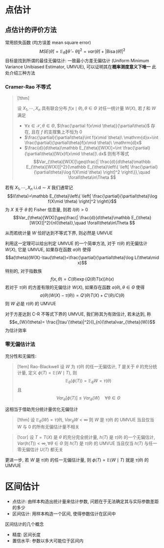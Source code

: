 # 点估计

## 点估计的评价方法

常用损失函数 (均方误差 mean square error)
$$MSE(\hat{\theta})=\mathbb E_{\theta}\|\hat{\theta}-\theta\|^2=var(\hat{\theta})+|\operatorname{Bisa}(\hat{\theta})|^2$$
目标是找到所谓的最佳无偏估计: 一致最小方差无偏估计 (Uniform Minimum Variance Unibiased Estimator, UMVUE), 可以证明其在**概率测度意义下唯一**
此处介绍三种方法

### Cramer-Rao 不等式

> [!thm]
>  
> 设 $X_{1},\cdots,X_{n}$ 具有联合分布 $f(x\mid \theta),\theta\in \Theta$ 对任一统计量 $W(X)$, 若 $f$ 和 $W$ 满足
> - $\forall x\in\mathcal X,\theta\in\Theta$, $\frac{\partial f(x\mid \theta)}{\partial\theta}$ 存在, 且在 $f$ 的支撑集上不恒为 $0$
> - $\frac{\partial}{\partial\theta}\int f(x\mid \theta)\ \mathrm{d}x=\int \frac{\partial}{\partial\theta}f(x\mid \theta)\ \mathrm{d}x$
> - $\frac{d}{d\theta}\mathbb E_{\theta}[W(X)]=\int \frac{\partial}{\partial\theta}[W(x)f(x\mid \theta)]\ dx$
> 则有不等式
> $$Var_{\theta}[W(X)]\geq\frac{| \frac{d}{d\theta}\mathbb E_{\theta}[W(X)]|^2}{\mathbb E_{\theta}\left\{ \left[  \frac{\partial}{\partial\theta}\log f(X\mid \theta) \right]^2 \right\}},\quad \forall\theta\in\Theta $$

若有 $X_{1},\cdots,X_{n}\text{ i.i.d}\sim X$ 我们通常记
$$I(\theta)=\mathbb E_{\theta}\left\{ \left[  \frac{\partial}{\partial\theta}\log f(X\mid \theta) \right]^2 \right\}$$
为 $X$ 关于 $\theta$ 的 Fisher 信息量, 则若 $I(\theta)>0$
$$Var_{\theta}[W(X)]\geq\frac{| \frac{d}{d\theta}\mathbb E_{\theta}[W(X)]|^2}{nI(\theta)},\quad \forall\theta\in\Theta $$


从而若统计量 $W$ 恰好达到不等式下界, 则必然是 UMVUE

利用这一定理可以给出判定 UMVUE 的一个简单方法, 对于 $\tau(\theta)$ 的无偏估计 $W(X)$, 它是 UMVUE, 如果存在函数 $a(\theta)$ 使得
$$a(\theta)(W(X)-\tau(\theta))=\frac{\partial}{\partial\theta}\log L(\theta\mid x)$$
特别的, 对于指数族
$$f(x,\theta)=C(\theta)\exp\{Q(\theta)T(x)\}h(x)$$
若对于 $\tau(\theta)$ 的方差有限的无偏估计 $W(X)$, 如果存在函数 $a(\theta),\theta\in \Theta$ 使得
$$a(\theta)(W(X)-\tau(\theta))=Q'(\theta)T(X)+C'(\theta) / C(\theta)$$
则 $W$ 必是 $\tau(\theta)$ 的 UMVUE

对于方差达到 C-R 不等式下界的 UMVUE, 我们称其为有效估计, 若未达到, 称
$$e_{W}(\theta)= \frac{|\tau'(\theta)|^2}{I_{n}(\theta)var_{\theta}(W)}$$
为估计效率

### 零无偏估计法

充分性和无偏性:

> [!lem] Rao-Blackwell
> 设 $W$ 为 $\tau(\theta)$ 的任一无偏估计, $T$ 是关于 $\theta$ 的充分统计量, 定义 $\phi(T)=\mathbb E(W\mid T)$, 则
> $$\mathbb E_{\theta }(\phi(T))=\mathbb E_{\theta}W=\tau(\theta) $$
> 且
> $$Var_{\theta}[\phi(T)]\leq Var_{\theta}(W)\quad \forall\theta\in\Theta$$

这相当于借助充分统计量优化无偏估计

> [!thm]
> 设 $\mathbb E_{\theta}(W)=\tau(\theta)$, $Var_{\theta}W<\infty$ 则 $W$ 是 $\tau(\theta)$ 的 UMVUE 当且仅当 $W$ 与 $0$ 的所有无偏估计量不相关

> [!cor]
> 设 $T=T(X)$ 是 $\theta$ 的充分完全统计量, $h(T)$ 是 $\tau(\theta)$ 的一个无偏估计, $Var(h(T))<\infty,\forall\theta\in \Theta$ 则 $h(T)$ 是 $\tau(\theta)$ 的 UMVUE 当且仅当 $h(T)$ 与任一零无偏估计 $U(T)$ 都无关

更进一步, 若 $W$ 是 $\tau(\theta)$ 的任一无偏估计量, 则 $\phi(T)=\mathbb E(W\mid T)$ 就是 $\tau(\theta)$ 的 UMVUE

# 区间估计

- 点估计: 由样本构造出统计量来估计参数, 问题在于无法确定其与实际参数差距的多少
- 区间估计: 用样本构造一个区间, 使得参数估计在区间中

区间估计的几个概念
- 精度: 区间长度
- 置信水平: 参数以多大可能位于区间内
